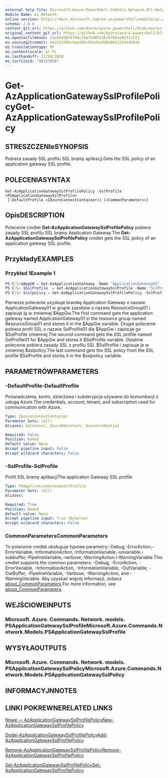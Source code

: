 ```yaml
---
external help file: Microsoft.Azure.PowerShell.Cmdlets.Network.dll-Help.xml
Module Name: Az.Network
online version: https://docs.microsoft.com/en-us/powershell/module/az.network/get-azapplicationgatewaysslprofilepolicy
schema: 2.0.0
content_git_url: https://github.com/Azure/azure-powershell/blob/master/src/Network/Network/help/Get-AzApplicationGatewaySslProfilePolicy.md
original_content_git_url: https://github.com/Azure/azure-powershell/blob/master/src/Network/Network/help/Get-AzApplicationGatewaySslProfilePolicy.md
ms.openlocfilehash: a1e6bd507b7ddcc0a70405136cb76bba9231a7f1
ms.sourcegitcommit: 04221336bc9eed46c05ed1e828a6811534d4b4ab
ms.translationtype: MT
ms.contentlocale: pl-PL
ms.lasthandoff: 12/08/2020
ms.locfileid: "98337858"
---
```

# <span data-ttu-id="9cb15-101">Get-AzApplicationGatewaySslProfilePolicy</span><span class="sxs-lookup"><span data-stu-id="9cb15-101">Get-AzApplicationGatewaySslProfilePolicy</span></span>

## <span data-ttu-id="9cb15-102">STRESZCZENIe</span><span class="sxs-lookup"><span data-stu-id="9cb15-102">SYNOPSIS</span></span>
<span data-ttu-id="9cb15-103">Pobiera zasady SSL profilu SSL bramy aplikacji.</span><span class="sxs-lookup"><span data-stu-id="9cb15-103">Gets the SSL policy of an application gateway SSL profile.</span></span>

## <span data-ttu-id="9cb15-104">POLECENIA</span><span class="sxs-lookup"><span data-stu-id="9cb15-104">SYNTAX</span></span>

```
Get-AzApplicationGatewaySslProfilePolicy -SslProfile <PSApplicationGatewaySslProfile>
 [-DefaultProfile <IAzureContextContainer>] [<CommonParameters>]
```

## <span data-ttu-id="9cb15-105">Opis</span><span class="sxs-lookup"><span data-stu-id="9cb15-105">DESCRIPTION</span></span>
<span data-ttu-id="9cb15-106">Polecenie cmdlet **Get-AzApplicationGatewaySslProfilePolicy** pobiera zasady SSL profilu SSL bramy Application Gateway.</span><span class="sxs-lookup"><span data-stu-id="9cb15-106">The **Get-AzApplicationGatewaySslProfilePolicy** cmdlet gets the SSL policy of an application gateway SSL profile.</span></span>

## <span data-ttu-id="9cb15-107">Przykłady</span><span class="sxs-lookup"><span data-stu-id="9cb15-107">EXAMPLES</span></span>

### <span data-ttu-id="9cb15-108">Przykład 1</span><span class="sxs-lookup"><span data-stu-id="9cb15-108">Example 1</span></span>
```powershell
PS C:\>$AppGW = Get-AzApplicationGateway -Name "ApplicationGateway01" -ResourceGroupName "ResourceGroup01"
PS C:\> $SslProfile  = Get-AzApplicationGatewaySslProfile -Name "SslProfile01" -ApplicationGateway $AppGw
PS C:\> $sslpolicy = Get-AzApplicationGatewaySslProfilePolicy -SslProfile $SslProfile
```

<span data-ttu-id="9cb15-109">Pierwsze polecenie uzyskuje bramkę Application Gateway o nazwie ApplicationGateway01 w grupie zasobów o nazwie ResourceGroup01 i zapisuje ją w zmiennej $AppGw.</span><span class="sxs-lookup"><span data-stu-id="9cb15-109">The first command gets the application gateway named ApplicationGateway01 in the resource group named ResourceGroup01 and stores it in the $AppGw variable.</span></span> <span data-ttu-id="9cb15-110">Drugie polecenie pobiera profil SSL o nazwie SslProfile01 dla $AppGw i zapisuje go $SslProfile zmiennej.</span><span class="sxs-lookup"><span data-stu-id="9cb15-110">The second command gets the SSL profile named SslProfile01 for $AppGw and stores it $SslProfile variable.</span></span> <span data-ttu-id="9cb15-111">Ostatnie polecenie pobiera zasady SSL z profilu SSL $SslProfile i zapisuje je w zmiennej $sslpolicy.</span><span class="sxs-lookup"><span data-stu-id="9cb15-111">The last command gets the SSL policy from the SSL profile $SslProfile and stores it in the $sslpolicy variable.</span></span>

## <span data-ttu-id="9cb15-112">PARAMETRÓW</span><span class="sxs-lookup"><span data-stu-id="9cb15-112">PARAMETERS</span></span>

### <span data-ttu-id="9cb15-113">-DefaultProfile</span><span class="sxs-lookup"><span data-stu-id="9cb15-113">-DefaultProfile</span></span>
<span data-ttu-id="9cb15-114">Poświadczenia, konto, dzierżawa i subskrypcja używane do komunikacji z usługą Azure.</span><span class="sxs-lookup"><span data-stu-id="9cb15-114">The credentials, account, tenant, and subscription used for communication with Azure.</span></span>

```yaml
Type: IAzureContextContainer
Parameter Sets: (All)
Aliases: AzContext, AzureRmContext, AzureCredential

Required: False
Position: Named
Default value: None
Accept pipeline input: False
Accept wildcard characters: False
```

### <span data-ttu-id="9cb15-115">-SslProfile</span><span class="sxs-lookup"><span data-stu-id="9cb15-115">-SslProfile</span></span>
<span data-ttu-id="9cb15-116">Profil SSL bramy aplikacji</span><span class="sxs-lookup"><span data-stu-id="9cb15-116">The application Gateway SSL profile</span></span>

```yaml
Type: PSApplicationGatewaySslProfile
Parameter Sets: (All)
Aliases:

Required: True
Position: Named
Default value: None
Accept pipeline input: True (ByValue)
Accept wildcard characters: False
```

### <span data-ttu-id="9cb15-117">CommonParameters</span><span class="sxs-lookup"><span data-stu-id="9cb15-117">CommonParameters</span></span>
<span data-ttu-id="9cb15-118">To polecenie cmdlet obsługuje typowe parametry:-Debug,-ErrorAction,-ErrorVariable,-InformationAction,-InformationVariable,-unvariable,-subbuffer,-PipelineVariable,-verbose,-WarningAction i-WarningVariable.</span><span class="sxs-lookup"><span data-stu-id="9cb15-118">This cmdlet supports the common parameters: -Debug, -ErrorAction, -ErrorVariable, -InformationAction, -InformationVariable, -OutVariable, -OutBuffer, -PipelineVariable, -Verbose, -WarningAction, and -WarningVariable.</span></span> <span data-ttu-id="9cb15-119">Aby uzyskać więcej informacji, zobacz [about_CommonParameters](http://go.microsoft.com/fwlink/?LinkID=113216).</span><span class="sxs-lookup"><span data-stu-id="9cb15-119">For more information, see [about_CommonParameters](http://go.microsoft.com/fwlink/?LinkID=113216).</span></span>

## <span data-ttu-id="9cb15-120">WEJŚCIOWE</span><span class="sxs-lookup"><span data-stu-id="9cb15-120">INPUTS</span></span>

### <span data-ttu-id="9cb15-121">Microsoft. Azure. Commands. Network. models. PSApplicationGatewaySslProfile</span><span class="sxs-lookup"><span data-stu-id="9cb15-121">Microsoft.Azure.Commands.Network.Models.PSApplicationGatewaySslProfile</span></span>

## <span data-ttu-id="9cb15-122">WYSYŁA</span><span class="sxs-lookup"><span data-stu-id="9cb15-122">OUTPUTS</span></span>

### <span data-ttu-id="9cb15-123">Microsoft. Azure. Commands. Network. models. PSApplicationGatewaySslPolicy</span><span class="sxs-lookup"><span data-stu-id="9cb15-123">Microsoft.Azure.Commands.Network.Models.PSApplicationGatewaySslPolicy</span></span>

## <span data-ttu-id="9cb15-124">INFORMACYJN</span><span class="sxs-lookup"><span data-stu-id="9cb15-124">NOTES</span></span>

## <span data-ttu-id="9cb15-125">LINKI POKREWNE</span><span class="sxs-lookup"><span data-stu-id="9cb15-125">RELATED LINKS</span></span>

[<span data-ttu-id="9cb15-126">Nowe — AzApplicationGatewaySslProfilePolicy</span><span class="sxs-lookup"><span data-stu-id="9cb15-126">New-AzApplicationGatewaySslProfilePolicy</span></span>](./New-AzApplicationGatewaySslProfilePolicy.md)

[<span data-ttu-id="9cb15-127">Dodaj-AzApplicationGatewaySslProfilePolicy</span><span class="sxs-lookup"><span data-stu-id="9cb15-127">Add-AzApplicationGatewaySslProfilePolicy</span></span>](./Add-AzApplicationGatewaySslProfilePolicy.md)

[<span data-ttu-id="9cb15-128">Remove-AzApplicationGatewaySslProfilePolicy</span><span class="sxs-lookup"><span data-stu-id="9cb15-128">Remove-AzApplicationGatewaySslProfilePolicy</span></span>](./Remove-AzApplicationGatewaySslProfilePolicy.md)

[<span data-ttu-id="9cb15-129">Set-AzApplicationGatewaySslProfilePolicy</span><span class="sxs-lookup"><span data-stu-id="9cb15-129">Set-AzApplicationGatewaySslProfilePolicy</span></span>](./Set-AzApplicationGatewaySslProfilePolicy.md)